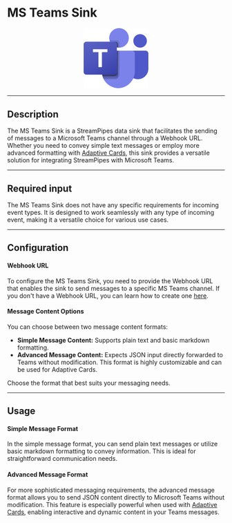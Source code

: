 <!--
  ~ Licensed to the Apache Software Foundation (ASF) under one or more
  ~ contributor license agreements.  See the NOTICE file distributed with
  ~ this work for additional information regarding copyright ownership.
  ~ The ASF licenses this file to You under the Apache License, Version 2.0
  ~ (the "License"); you may not use this file except in compliance with
  ~ the License.  You may obtain a copy of the License at
  ~
  ~    http://www.apache.org/licenses/LICENSE-2.0
  ~
  ~ Unless required by applicable law or agreed to in writing, software
  ~ distributed under the License is distributed on an "AS IS" BASIS,
  ~ WITHOUT WARRANTIES OR CONDITIONS OF ANY KIND, either express or implied.
  ~ See the License for the specific language governing permissions and
  ~ limitations under the License.
  ~
  -->

# MS Teams Sink

<p align="center"> 
    <img src="icon.png" width="150px;" class="pe-image-documentation"/>
</p>

---

## Description

The MS Teams Sink is a StreamPipes data sink that facilitates the sending of messages to a Microsoft Teams channel
through a Webhook URL. Whether you need to convey simple text messages or employ more advanced formatting with [Adaptive
Cards](https://adaptivecards.io/), this sink provides a versatile solution for integrating StreamPipes with Microsoft Teams.

---

## Required input

The MS Teams Sink does not have any specific requirements for incoming event types. It is designed to work seamlessly
with any type of incoming event, making it a versatile choice for various use cases.

---

## Configuration

#### Webhook URL

To configure the MS Teams Sink, you need to provide the Webhook URL that enables the sink to send messages to a specific
MS Teams channel. If you don't have a Webhook URL, you can learn how to create
one [here](https://learn.microsoft.com/en-us/microsoftteams/platform/webhooks-and-connectors/how-to/add-incoming-webhook?tabs=dotnet#create-incoming-webhooks-1).

#### Message Content Options

You can choose between two message content formats:

- **Simple Message Content:** Supports plain text and basic markdown formatting.
- **Advanced Message Content:** Expects JSON input directly forwarded to Teams without modification. This format is
  highly customizable and can be used for Adaptive Cards.

Choose the format that best suits your messaging needs.

---

## Usage

#### Simple Message Format

In the simple message format, you can send plain text messages or utilize basic markdown formatting to convey
information. This is ideal for straightforward communication needs.

#### Advanced Message Format

For more sophisticated messaging requirements, the advanced message format allows you to send JSON content directly to
Microsoft Teams without modification. This feature is especially powerful when used
with [Adaptive Cards](https://learn.microsoft.com/en-us/adaptive-cards/), enabling interactive and dynamic content in
your Teams messages.
